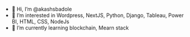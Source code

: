 - 👋 Hi, I’m @akashsbadole
- 👀 I’m interested in Wordpress, NextJS, Python, Django, Tableau, Power BI, HTML, CSS, NodeJs
- 🌱 I’m currently learning blockchain, Mearn stack


<!---
akashsbadole/akashsbadole is a ✨ special ✨ repository because its `README.md` (this file) appears on your GitHub profile.
You can click the Preview link to take a look at your changes.
--->
